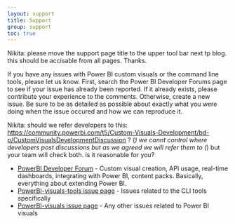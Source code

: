 ```yaml
---
layout: support
title: Support
group: support
toc: true
---
```


Nikita: please move the support page title to the upper tool bar next tp blog. this should be accisable from all pages. Thanks.

If you have any issues with Power BI custom visuals or the command line tools, please let us know. First, search the Power BI Developer Forums page to see if your issue has already been reported. If it already exists, please contribute your experience to the comments. Otherwise, create a new issue. Be sure to be as detailed as possible about exactly what you were doing when the issue occured and how we can reproduce it.


Nikita: should we refer developers to this: https://community.powerbi.com/t5/Custom-Visuals-Development/bd-p/CustomVisualsDevelopmentDiscussion ? (*)
we cannt control where developers post discussions but as we agreed we will refer them to (*) but your team will check both. is it reasonable for you?

* [PowerBI Developer Forum](https://community.powerbi.com/t5/Developer/bd-p/Developer) - Custom visual creation, API usage, real-time dashboards, integrating with Power BI, content packs. Basically, everything about extending Power BI.
* [PowerBI-visuals-tools issue page](https://github.com/Microsoft/PowerBI-visuals-tools/issues) - Issues related to the CLI tools specifically
* [PowerBI-visuals issue page](https://github.com/Microsoft/PowerBI-visuals/issues) - Any other issues related to Power BI visuals
